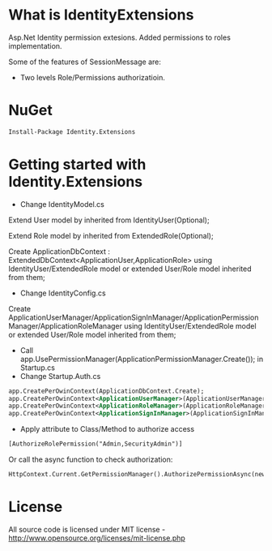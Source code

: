 # What is IdentityExtensions

Asp.Net Identity permission extesions. Added permissions to roles implementation.

Some of the features of SessionMessage are:

  * Two levels Role/Permissions authorizatioin.

# NuGet
```xml
Install-Package Identity.Extensions
```
# Getting started with Identity.Extensions

  * Change IdentityModel.cs
  
  Extend User model by inherited from IdentityUser(Optional); 
  
  Extend Role model by inherited from ExtendedRole(Optional);
  
  Create ApplicationDbContext : ExtendedDbContext<ApplicationUser,ApplicationRole> using IdentityUser/ExtendedRole model or extended User/Role model inherited from them;
  * Change IdentityConfig.cs
  
  Create ApplicationUserManager/ApplicationSignInManager/ApplicationPermissionManager/ApplicationRoleManager using IdentityUser/ExtendedRole model or extended User/Role model inherited from them;
  * Call app.UsePermissionManager(ApplicationPermissionManager.Create()); in Startup.cs
  * Change Startup.Auth.cs
```xml
app.CreatePerOwinContext(ApplicationDbContext.Create);
app.CreatePerOwinContext<ApplicationUserManager>(ApplicationUserManager.Create);
app.CreatePerOwinContext<ApplicationRoleManager>(ApplicationRoleManager.Create);
app.CreatePerOwinContext<ApplicationSignInManager>(ApplicationSignInManager.Create);
```
  * Apply attribute to Class/Method to authorize access
```xml
[AuthorizeRolePermission("Admin,SecurityAdmin")]
```
Or call the async function to check authorization:
```xml
HttpContext.Current.GetPermissionManager().AuthorizePermissionAsync(new List<string> { "Admin" }).Result
```
# License
All source code is licensed under MIT license - http://www.opensource.org/licenses/mit-license.php
